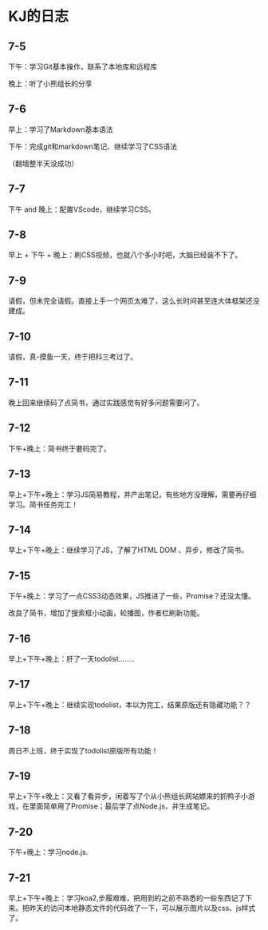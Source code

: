 # KJ的日志
7-5
---
下午：学习Git基本操作，联系了本地库和远程库

晚上：听了小熊组长的分享

## 7-6

早上：学习了Markdown基本语法

下午：完成git和markdown笔记、继续学习了CSS语法

（翻墙整半天没成功）

 ## 7-7

下午 and 晚上：配置VScode，继续学习CSS。

## 7-8

早上 + 下午 + 晚上：刷CSS视频，也就八个多小时吧，大脑已经装不下了。

## 7-9

请假，但未完全请假。直接上手一个网页太难了，这么长时间甚至连大体框架还没建成。

## 7-10

请假，真-摸鱼一天，终于把科三考过了。

## 7-11

晚上回来继续码了点简书，通过实践感觉有好多问题需要问了。

## 7-12

下午+晚上：简书终于要码完了。

## 7-13

早上+下午+晚上：学习JS简易教程，并产出笔记，有些地方没理解，需要再仔细学习。简书任务完工！

## 7-14

早上+下午+晚上：继续学习了JS，了解了HTML DOM 、异步，修改了简书。

## 7-15

下午+晚上：学习了一点CSS3动态效果，JS推进了一些，Promise？还没太懂。

改良了简书，增加了搜索框小动画，轮播图，作者栏刷新功能。

## 7-16

早上+下午+晚上：肝了一天todolist........

## 7-17

早上+下午+晚上：继续实现todolist，本以为完工，结果原版还有隐藏功能？？

## 7-18

周日不上班，终于实现了todolist原版所有功能！

## 7-19

早上+下午+晚上：又看了看异步，闲着写了个从小熊组长网站嫖来的抓鸭子小游戏，在里面简单用了Promise；最后学了点Node.js，并生成笔记。

## 7-20

下午+晚上：学习node.js.

## 7-21

早上+下午+晚上：学习koa2,步履艰难，把用到的之前不熟悉的一些东西记了下来。把昨天的访问本地静态文件的代码改了一下，可以展示图片以及css、js样式了。

